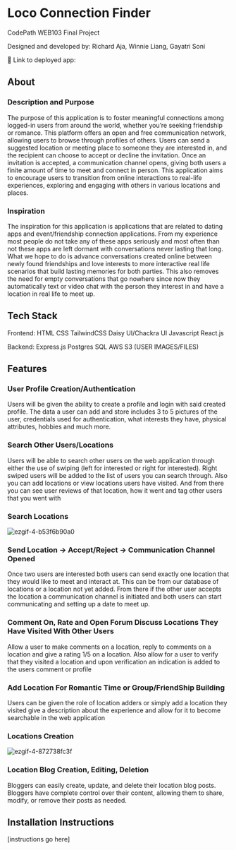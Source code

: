 # Loco Connection Finder

CodePath WEB103 Final Project

Designed and developed by: Richard Aja, Winnie Liang, Gayatri Soni

🔗 Link to deployed app:

## About

### Description and Purpose

The purpose of this application is to foster meaningful connections among logged-in users from around the world, whether you’re seeking friendship or romance. This platform offers an open and free communication network, allowing users to browse through profiles of others. Users can send a suggested location or meeting place to someone they are interested in, and the recipient can choose to accept or decline the invitation. Once an invitation is accepted, a communication channel opens, giving both users a finite amount of time to meet and connect in person. This application aims to encourage users to transition from online interactions to real-life experiences, exploring and engaging with others in various locations and places.

### Inspiration

The inspiration for this application is applications that are related to dating apps and event/friendship connection applications. From my experience most people do not take any of these apps seriously and most often than not these apps are left dormant with conversations never lasting that long. What we hope to do is advance conversations created online between newly found friendships and love interests to more interactive real life scenarios that build lasting memories for both parties. This also removes the need for empty conversations that go nowhere since now they automatically text or video chat with the person they interest in and have a location in real life to meet up.

## Tech Stack

Frontend:
HTML
CSS
TailwindCSS
Daisy UI/Chackra UI
Javascript
React.js

Backend:
Express.js
Postgres SQL
AWS S3 (USER IMAGES/FILES)

## Features

### User Profile Creation/Authentication

Users will be given the ability to create a profile and login with said created profile. The data a user can add and store includes 3 to 5 pictures of the user, credentials used for authentication, what interests they have, physical attributes, hobbies and much more.


### Search Other Users/Locations

Users will be able to search other users on the web application through either the use of swiping (left for interested or right for interested). Right swiped users will be added to the list of users you can search through. Also you can add locations or view locations users have visited. And from there you can see user reviews of that location, how it went and tag other users that you went with

### Search Locations
![ezgif-4-b53f6b90a0](https://github.com/user-attachments/assets/bb3807a7-b123-48f2-affb-ff8a01135192)

### Send Location -> Accept/Reject -> Communication Channel Opened

Once two users are interested both users can send exactly one location that they would like to meet and interact at. This can be from our database of locations or a location not yet added. From there if the other user accepts the location a communication channel is initiated and both users can start communicating and setting up a date to meet up.


### Comment On, Rate and Open Forum Discuss Locations They Have Visited With Other Users

Allow a user to make comments on a location, reply to comments on a location and give a rating 1/5 on a location. Also allow for a user to verify that they visited a location and upon verification an indication is added to the users comment or profile

### Add Location For Romantic Time or Group/FriendShip Building

Users can be given the role of location adders or simply add a location they visited give a description about the experience and allow for it to become searchable in the web application

### Locations Creation
![ezgif-4-872738fc3f](https://github.com/user-attachments/assets/53047f16-e858-4992-ac30-6f4c87a0291c)

### Location Blog Creation, Editing, Deletion
Bloggers can easily create, update, and delete their location blog posts. Bloggers have complete control over their content, allowing them to share, modify, or remove their posts as needed.

## Installation Instructions

[instructions go here]
